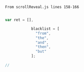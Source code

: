 `From scrollReveal.js lines 158-166`
```javascript

var ret = [],

            blacklist = [
              "from",
              "the",
              "and",
              "then",
              "but"
            ];
	
//
```